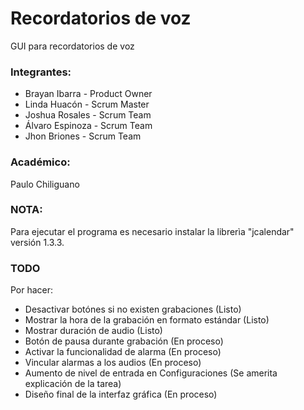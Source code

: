 # Recordatorios de voz
GUI para recordatorios de voz

### Integrantes:
- Brayan Ibarra - Product Owner
- Linda Huacón - Scrum Master
- Joshua Rosales - Scrum Team
- Álvaro Espinoza - Scrum Team
- Jhon Briones - Scrum Team

### Académico:
Paulo Chiliguano

### NOTA:
Para ejecutar el programa es necesario instalar la librerìa "jcalendar" versión 1.3.3.

### TODO
Por hacer:
- Desactivar botónes si no existen grabaciones (Listo)
- Mostrar la hora de la grabación en formato estándar (Listo)
- Mostrar duración de audio (Listo) 
- Botón de pausa durante grabación (En proceso)
- Activar la funcionalidad de alarma (En proceso)
- Vincular alarmas a los audios (En proceso)
- Aumento de nivel de entrada en Configuraciones (Se amerita explicación de la tarea)
- Diseño final de la interfaz gráfica (En proceso)
